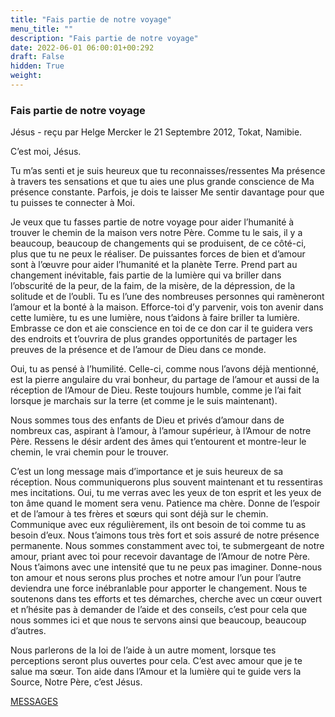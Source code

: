 ```yaml
---
title: "Fais partie de notre voyage"
menu_title: ""
description: "Fais partie de notre voyage"
date: 2022-06-01 06:00:01+00:292
draft: False
hidden: True
weight:
---
```

### Fais partie de notre voyage

Jésus - reçu par Helge Mercker le 21 Septembre 2012, Tokat, Namibie.

C’est moi, Jésus.

Tu m’as senti et je suis heureux que tu reconnaisses/ressentes Ma présence à travers tes sensations et que tu aies une plus grande conscience de Ma présence constante. Parfois, je dois te laisser Me sentir davantage pour que tu puisses te connecter à Moi.

Je veux que tu fasses partie de notre voyage pour aider l’humanité à trouver le chemin de la maison vers notre Père. Comme tu le sais, il y a beaucoup, beaucoup de changements qui se produisent, de ce côté-ci, plus que tu ne peux le réaliser. De puissantes forces de bien et d’amour sont à l’œuvre pour aider l’humanité et la planète Terre. Prend part au changement inévitable, fais partie de la lumière qui va briller dans l’obscurité de la peur, de la faim, de la misère, de la dépression, de la solitude et de l’oubli. Tu es l’une des nombreuses personnes qui ramèneront l’amour et la bonté à la maison. Efforce-toi d’y parvenir, vois ton avenir dans cette lumière, tu es une lumière, nous t’aidons à faire briller ta lumière. Embrasse ce don et aie conscience en toi de ce don car il te guidera vers des endroits et t’ouvrira de plus grandes opportunités de partager les preuves de la présence et de l’amour de Dieu dans ce monde.

Oui, tu as pensé à l’humilité. Celle-ci, comme nous l’avons déjà mentionné, est la pierre angulaire du vrai bonheur, du partage de l’amour et aussi de la réception de l’Amour de Dieu. Reste toujours humble, comme je l’ai fait lorsque je marchais sur la terre (et comme je le suis maintenant).

Nous sommes tous des enfants de Dieu et privés d’amour dans de nombreux cas, aspirant à l’amour, à l’amour supérieur, à l’Amour de notre Père. Ressens le désir ardent des âmes qui t’entourent et montre-leur le chemin, le vrai chemin pour le trouver.

C’est un long message mais d’importance et je suis heureux de sa réception. Nous communiquerons plus souvent maintenant et tu ressentiras mes incitations. Oui, tu me verras avec les yeux de ton esprit et les yeux de ton âme quand le moment sera venu. Patience ma chère. Donne de l’espoir et de l’amour à tes frères et sœurs qui sont déjà sur le chemin. Communique avec eux régulièrement, ils ont besoin de toi comme tu as besoin d’eux. Nous t’aimons tous très fort et sois assuré de notre présence permanente. Nous sommes constamment avec toi, te submergeant de notre amour, priant avec toi pour recevoir davantage de l’Amour de notre Père. Nous t’aimons avec une intensité que tu ne peux pas imaginer. Donne-nous ton amour et nous serons plus proches et notre amour l’un pour l’autre deviendra une force inébranlable pour apporter le changement. Nous te soutenons dans tes efforts et tes démarches, cherche avec un cœur ouvert et n’hésite pas à demander de l’aide et des conseils, c’est pour cela que nous sommes ici et que nous te servons ainsi que beaucoup, beaucoup d’autres.

Nous parlerons de la loi de l’aide à un autre moment, lorsque tes perceptions seront plus ouvertes pour cela. C’est avec amour que je te salue ma sœur. Ton aide dans l’Amour et la lumière qui te guide vers la Source, Notre Père, c’est Jésus.

[MESSAGES](fr-contemporary-messages/fr-contemporary-messages-by-date-order/fr-contemporary-messages-2012/)
